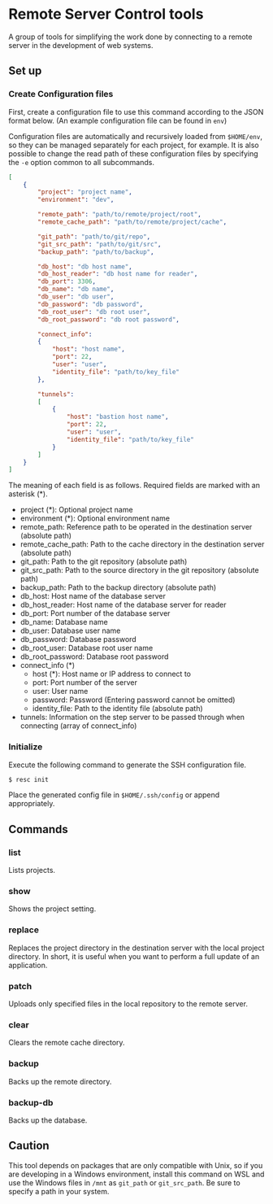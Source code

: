 # Remote Server Control tools

A group of tools for simplifying the work done by connecting to a remote server
in the development of web systems.


## Set up

### Create Configuration files

First, create a configuration file to use this command according to the JSON
format below. (An example configuration file can be found in `env`)

Configuration files are automatically and recursively loaded from `$HOME/env`,
so they can be managed separately for each project, for example. It is also
possible to change the read path of these configuration files by specifying the
`-e` option common to all subcommands.

```json
[
    {
        "project": "project name",
        "environment": "dev",

        "remote_path": "path/to/remote/project/root",
        "remote_cache_path": "path/to/remote/project/cache",

        "git_path": "path/to/git/repo",
        "git_src_path": "path/to/git/src",
        "backup_path": "path/to/backup",

        "db_host": "db host name",
        "db_host_reader": "db host name for reader",
        "db_port": 3306,
        "db_name": "db name",
        "db_user": "db user",
        "db_password": "db password",
        "db_root_user": "db root user",
        "db_root_password": "db root password",

        "connect_info":
        {
            "host": "host name",
            "port": 22,
            "user": "user",
            "identity_file": "path/to/key_file"
        },

        "tunnels":
        [
            {
                "host": "bastion host name",
                "port": 22,
                "user": "user",
                "identity_file": "path/to/key_file"
            }
        ]
    }
]
```

The meaning of each field is as follows. Required fields are marked with an
asterisk (*).

- project (*): Optional project name
- environment (*): Optional environment name
- remote_path: Reference path to be operated in the destination server
               (absolute path)
- remote_cache_path: Path to the cache directory in the destination server
                     (absolute path)
- git_path: Path to the git repository (absolute path)
- git_src_path: Path to the source directory in the git repository
                (absolute path)
- backup_path: Path to the backup directory (absolute path)
- db_host: Host name of the database server
- db_host_reader: Host name of the database server for reader
- db_port: Port number of the database server
- db_name: Database name
- db_user: Database user name
- db_password: Database password
- db_root_user: Database root user name
- db_root_password: Database root password
- connect_info (*)
    - host (*): Host name or IP address to connect to
    - port: Port number of the server
    - user: User name
    - password: Password (Entering password cannot be omitted)
    - identity_file: Path to the identity file (absolute path)
- tunnels: Information on the step server to be passed through when
           connecting (array of connect_info)

### Initialize

Execute the following command to generate the SSH configuration file.

```sh
$ resc init
```

Place the generated config file in `$HOME/.ssh/config` or append appropriately.


## Commands

### list

Lists projects.

### show

Shows the project setting.

### replace

Replaces the project directory in the destination server with the local
project directory. In short, it is useful when you want to perform a full
update of an application.

### patch

Uploads only specified files in the local repository to the remote server.

### clear

Clears the remote cache directory.

### backup

Backs up the remote directory.

### backup-db

Backs up the database.


## Caution

This tool depends on packages that are only compatible with Unix, so if you are
developing in a Windows environment, install this command on WSL and use the
Windows files in `/mnt` as `git_path` or `git_src_path`. Be sure to specify a
path in your system.
